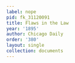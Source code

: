 ```yaml
---
label: nope
pid: fk_31120091
title: Flaws in the Law
year: '1895'
author: Chicago Daily
order: '380'
layout: single
collection: documents
---
```

